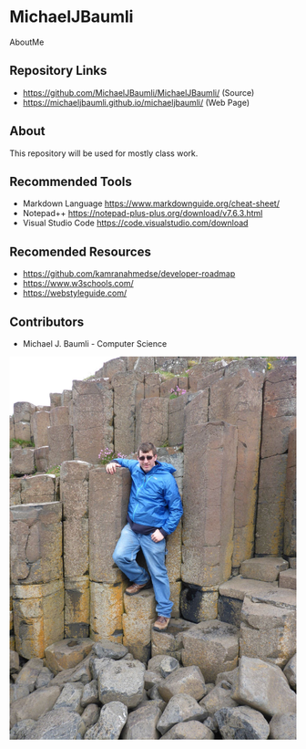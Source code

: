 # MichaelJBaumli
AboutMe

## Repository Links
* https://github.com/MichaelJBaumli/MichaelJBaumli/ (Source)
* https://michaeljbaumli.github.io/michaeljbaumli/ (Web Page)

## About

This repository will be used for mostly class work. 

## Recommended Tools

* Markdown Language https://www.markdownguide.org/cheat-sheet/
* Notepad++ https://notepad-plus-plus.org/download/v7.6.3.html
* Visual Studio Code https://code.visualstudio.com/download

## Recomended Resources

* https://github.com/kamranahmedse/developer-roadmap
* https://www.w3schools.com/
* https://webstyleguide.com/

## Contributors

* Michael J. Baumli - Computer Science 

![image of myself in ireland](https://github.com/MichaelJBaumli/MichaelJBaumli/blob/master/GiantSteps-Ireland.jpg) 

